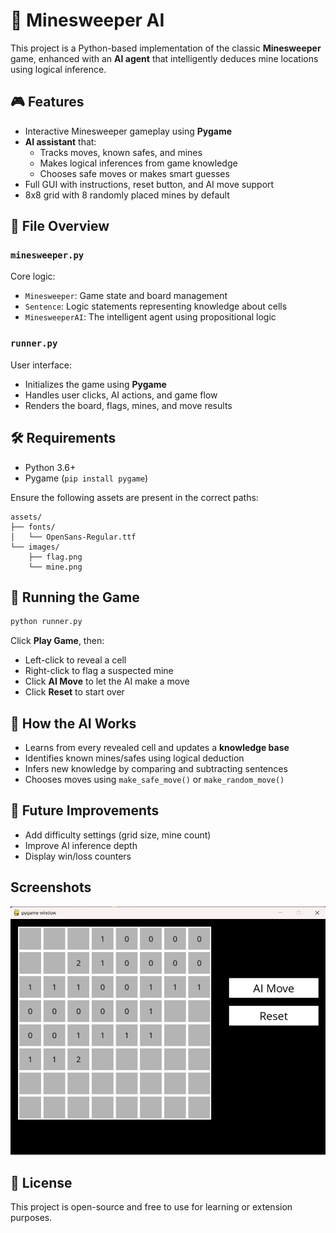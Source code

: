 # 🧠 Minesweeper AI

This project is a Python-based implementation of the classic **Minesweeper** game, enhanced with an **AI agent** that intelligently deduces mine locations using logical inference.

## 🎮 Features

- Interactive Minesweeper gameplay using **Pygame**
- **AI assistant** that:
  - Tracks moves, known safes, and mines
  - Makes logical inferences from game knowledge
  - Chooses safe moves or makes smart guesses
- Full GUI with instructions, reset button, and AI move support
- 8x8 grid with 8 randomly placed mines by default

## 🧹 File Overview

### `minesweeper.py`

Core logic:

- `Minesweeper`: Game state and board management
- `Sentence`: Logic statements representing knowledge about cells
- `MinesweeperAI`: The intelligent agent using propositional logic

### `runner.py`

User interface:

- Initializes the game using **Pygame**
- Handles user clicks, AI actions, and game flow
- Renders the board, flags, mines, and move results

## 🛠 Requirements

- Python 3.6+
- Pygame (`pip install pygame`)

Ensure the following assets are present in the correct paths:

```
assets/
├── fonts/
│   └── OpenSans-Regular.ttf
└── images/
    ├── flag.png
    └── mine.png
```

## 🚀 Running the Game

```bash
python runner.py
```

Click **Play Game**, then:

- Left-click to reveal a cell
- Right-click to flag a suspected mine
- Click **AI Move** to let the AI make a move
- Click **Reset** to start over

## 🧠 How the AI Works

- Learns from every revealed cell and updates a **knowledge base**
- Identifies known mines/safes using logical deduction
- Infers new knowledge by comparing and subtracting sentences
- Chooses moves using `make_safe_move()` or `make_random_move()`

## 🏑 Future Improvements

- Add difficulty settings (grid size, mine count)
- Improve AI inference depth
- Display win/loss counters

## Screenshots
![Screenshot](screenshot.png)

## 📄 License

This project is open-source and free to use for learning or extension purposes.
